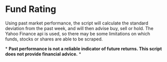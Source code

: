 # Fund Rating
Using past market performance, the script will calculate the standard deviation from the past week, and will then advise buy, sell or hold. The Yahoo Finance api is used, so there may be some limitations on which funds, stocks or shares are able to be scraped. 

\* **Past performance is not a reliable indicator of future returns. This script does not provide financial advice.** \*
